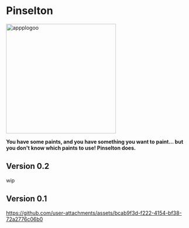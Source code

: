 # Pinselton

<img width="300" alt="appplogoo" src="https://github.com/user-attachments/assets/7804ba34-0fbf-422e-89f1-271141e02929">

**You have some paints, and you have something you want to paint... but you don't know which paints to use! Pinselton does.**

## Version 0.2
wip

## Version 0.1

https://github.com/user-attachments/assets/bcab9f3d-f222-4154-bf38-72a2776c06b0

